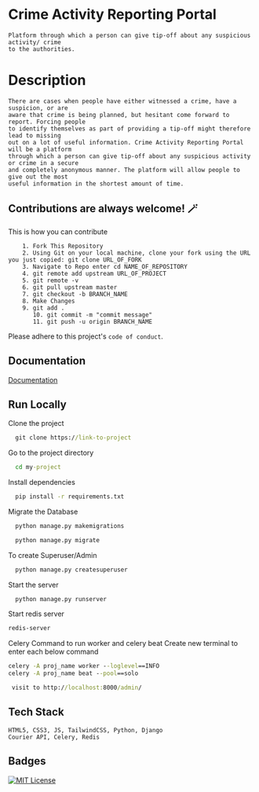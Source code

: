 
# Crime Activity Reporting Portal

	Platform through which a person can give tip-off about any suspicious activity/ crime
    to the authorities.

# Description
    There are cases when people have either witnessed a crime, have a suspicion, or are 
    aware that crime is being planned, but hesitant come forward to report. Forcing people 
    to identify themselves as part of providing a tip-off might therefore lead to missing 
    out on a lot of useful information. Crime Activity Reporting Portal will be a platform 
    through which a person can give tip-off about any suspicious activity or crime in a secure
    and completely anonymous manner. The platform will allow people to give out the most 
    useful information in the shortest amount of time. 

## Contributions are always welcome! 🪄

This is how you can contribute
```
	1. Fork This Repository
	2. Using Git on your local machine, clone your fork using the URL you just copied: git clone URL_OF_FORK
	3. Navigate to Repo enter cd NAME_OF_REPOSITORY
	4. git remote add upstream URL_OF_PROJECT
	5. git remote -v
	6. git pull upstream master
	7. git checkout -b BRANCH_NAME
	8. Make Changes
	9. git add .
       10. git commit -m "commit message"
       11. git push -u origin BRANCH_NAME
```
Please adhere to this project's `code of conduct`.


## Documentation

[Documentation](https://docs-six-gamma.vercel.app)


## Run Locally

Clone the project

```cmd
  git clone https://link-to-project
```

Go to the project directory

```cmd
  cd my-project
```

Install dependencies

```cmd
  pip install -r requirements.txt
```
Migrate the Database

```cmd
  python manage.py makemigrations
```
```cmd
  python manage.py migrate
```
To create Superuser/Admin 
```cmd
  python manage.py createsuperuser
```
Start the server
```cmd
  python manage.py runserver
```
Start redis server
```cmd
redis-server
```
Celery Command to run worker and celery beat 
Create new terminal to enter each below command
```cmd
celery -A proj_name worker --loglevel==INFO
celery -A proj_name beat --pool==solo
```

```cmd
 visit to http://localhost:8000/admin/
```
## Tech Stack

```
HTML5, CSS3, JS, TailwindCSS, Python, Django
Courier API, Celery, Redis
```

## Badges

[![MIT License](https://img.shields.io/github/license/Kunalp02/Crime_Reporting_Portal)](https://choosealicense.com/licenses/mit/)



